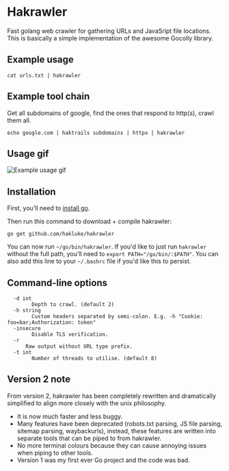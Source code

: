 # Hakrawler

Fast golang web crawler for gathering URLs and JavaSript file locations. This is basically a simple implementation of the awesome Gocolly library.

## Example usage

```
cat urls.txt | hakrawler
```

## Example tool chain

Get all subdomains of google, find the ones that respond to http(s), crawl them all.

```
echo google.com | haktrails subdomains | httpx | hakrawler
```

## Usage gif

![Example usage gif](hakrawler-example.gif)

## Installation

First, you'll need to [install go](https://golang.org/doc/install).

Then run this command to download + compile hakrawler:
```
go get github.com/hakluke/hakrawler
```

You can now run `~/go/bin/hakrawler`. If you'd like to just run `hakrawler` without the full path, you'll need to `export PATH="/go/bin/:$PATH"`. You can also add this line to your `~/.bashrc` file if you'd like this to persist.

## Command-line options
```
  -d int
    	Depth to crawl. (default 2)
  -h string
    	Custom headers separated by semi-colon. E.g. -h "Cookie: foo=bar;Authorization: token"
  -insecure
    	Disable TLS verification.
  -r  
      Raw output without URL type prefix.
  -t int
    	Number of threads to utilise. (default 8)
```

## Version 2 note

From version 2, hakrawler has been completely rewritten and dramatically simplified to align more closely with the unix philosophy.

- It is now much faster and less buggy.
- Many features have been deprecated (robots.txt parsing, JS file parsing, sitemap parsing, waybackurls), instead, these features are written into separate tools that can be piped to from hakrawler.
- No more terminal colours because they can cause annoying issues when piping to other tools.
- Version 1 was my first ever Go project and the code was bad.
